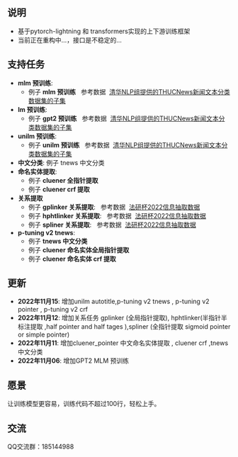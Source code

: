 
## 说明
- 基于pytorch-lightning 和 transformers实现的上下游训练框架
- 当前正在重构中...，接口是不稳定的...

## 支持任务
- <strong>mlm 预训练</strong>:
  - 例子 <strong>mlm 预训练</strong> &nbsp;&nbsp;参考数据&nbsp;&nbsp;[清华NLP组提供的THUCNews新闻文本分类数据集的子集](https://pan.baidu.com/s/1eS-QZpWbWfKtdQE4uvzBrA?pwd=1234)
- <strong>lm 预训练</strong>:
  - 例子 <strong>gpt2 预训练</strong> &nbsp;&nbsp;参考数据&nbsp;&nbsp;[清华NLP组提供的THUCNews新闻文本分类数据集的子集](https://pan.baidu.com/s/1eS-QZpWbWfKtdQE4uvzBrA?pwd=1234)
- <strong>unilm 预训练</strong>: 
  - 例子 <strong>unilm 预训练</strong> &nbsp;&nbsp;参考数据&nbsp;&nbsp;[清华NLP组提供的THUCNews新闻文本分类数据集的子集](https://pan.baidu.com/s/1eS-QZpWbWfKtdQE4uvzBrA?pwd=1234)
- <strong>中文分类</strong>: 例子 tnews 中文分类 
- <strong>命名实体提取</strong>: 
  - 例子 <strong>cluener 全指针提取</strong>
  - 例子 <strong>cluener crf 提取</strong>
- <strong>关系提取</strong>
  - 例子 <strong>gplinker 关系提取</strong>: &nbsp;&nbsp;参考数据&nbsp;&nbsp;[法研杯2022信息抽取数据](https://github.com/ssbuild/cail2022-info-extract)
  - 例子 <strong>hphtlinker 关系提取</strong>: &nbsp;&nbsp;参考数据&nbsp;&nbsp;[法研杯2022信息抽取数据](https://github.com/ssbuild/cail2022-info-extract)
  - 例子 <strong>spliner 关系提取</strong>: &nbsp;&nbsp;参考数据&nbsp;&nbsp;[法研杯2022信息抽取数据](https://github.com/ssbuild/cail2022-info-extract)
- <strong>p-tuning v2 tnews</strong>: 
  - 例子 <strong>tnews 中文分类</strong>
  - 例子 <strong>cluener 命名实体全局指针提取</strong>
  - 例子 <strong>cluener 命名实体 crf 提取</strong>
## 更新
- <strong>2022年11月15</strong>: 增加unilm autotitle,p-tuning v2 tnews , p-tuning v2 pointer , p-tuning v2 crf
- <strong>2022年11月12</strong>: 增加关系任务 gplinker (全局指针提取), hphtlinker(半指针半标注提取 ,half pointer and half tages ),spliner (全指针提取 sigmoid pointer or simple pointer)
- <strong>2022年11月11</strong>: 增加cluener_pointer 中文命名实体提取 , cluener crf ,tnews 中文分类
- <strong>2022年11月06</strong>: 增加GPT2 MLM 预训练

## 愿景
让训练模型更容易，训练代码不超过100行，轻松上手。

## 交流
QQ交流群：185144988

